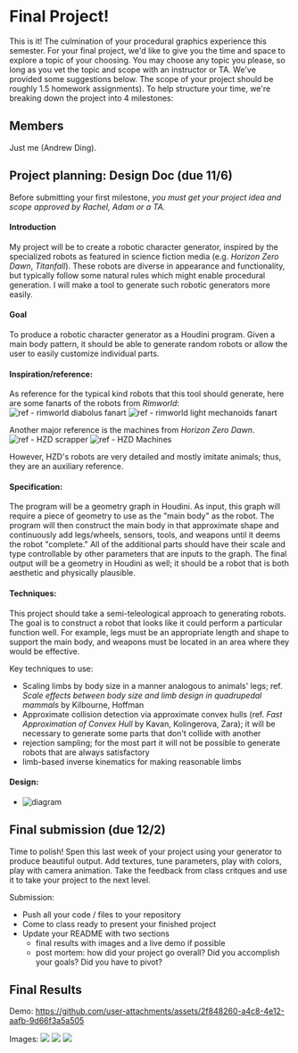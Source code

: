 # Final Project!

This is it! The culmination of your procedural graphics experience this semester. For your final project, we'd like to give you the time and space to explore a topic of your choosing. You may choose any topic you please, so long as you vet the topic and scope with an instructor or TA. We've provided some suggestions below. The scope of your project should be roughly 1.5 homework assignments). To help structure your time, we're breaking down the project into 4 milestones:

## Members

Just me (Andrew Ding).


## Project planning: Design Doc (due 11/6)
Before submitting your first milestone, _you must get your project idea and scope approved by Rachel, Adam or a TA._

#### Introduction
My project will be to create a robotic character generator, inspired by the specialized robots as featured in science fiction media (e.g. *Horizon Zero Dawn*, *Titanfall*). These robots are diverse in appearance and functionality, but typically follow some natural rules which might enable procedural generation. I will make a tool to generate such robotic generators more easily.

#### Goal
To produce a robotic character generator as a Houdini program. Given a main body pattern, it should be able to generate random robots or allow the user to easily customize individual parts. 

#### Inspiration/reference:
As reference for the typical kind robots that this tool should generate, here are some fanarts of the robots from *Rimworld*:
![ref - rimworld diabolus fanart](https://github.com/user-attachments/assets/ea872896-253c-4619-8ab2-4c2bf0024d52)
![ref - rimworld light mechanoids fanart](https://github.com/user-attachments/assets/75334196-6583-4412-9ff3-11a05acbe1d1)

Another major reference is the machines from *Horizon Zero Dawn*.
![ref - HZD scrapper](https://github.com/user-attachments/assets/dc56410b-4235-4b15-ba0d-b8476d50892c)
![ref - HZD Machines](https://github.com/user-attachments/assets/90479cf6-a6a2-4f3b-ba7b-e99c831cb65b)

However, HZD's robots are very detailed and mostly imitate animals; thus, they are an auxiliary reference.

#### Specification:
The program will be a geometry graph in Houdini. As input, this graph will require a piece of geometry to use as the "main body" as the robot. The program will then construct the main body in that approximate shape and continuously add legs/wheels, sensors, tools, and weapons until it deems the robot "complete." All of the additional parts should have their scale and type controllable by other parameters that are inputs to the graph. The final output will be a geometry in Houdini as well; it should be a robot that is both aesthetic and physically plausible.

#### Techniques:
This project should take a semi-teleological approach to generating robots. The goal is to construct a robot that looks like it could perform a particular function well. For example, legs must be an appropriate length and shape to support the main body, and weapons must be located in an area where they would be effective. 

Key techniques to use:
- Scaling limbs by body size in a manner analogous to animals' legs; ref. *Scale effects between body size and limb design in quadrupedal mammals* by Kilbourne, Hoffman
- Approximate collision detection via approximate convex hulls (ref. *Fast Approximation of Convex Hull* by Kavan, Kolingerova, Zara); it will be necessary to generate some parts that don't collide with another
- rejection sampling; for the most part it will not be possible to generate robots that are always satisfactory
- limb-based inverse kinematics for making reasonable limbs

#### Design:
- ![diagram](https://github.com/user-attachments/assets/ca5f96b7-2d49-4b8b-9163-3d396588a8a6)

## Final submission (due 12/2)
Time to polish! Spen this last week of your project using your generator to produce beautiful output. Add textures, tune parameters, play with colors, play with camera animation. Take the feedback from class critques and use it to take your project to the next level.

Submission:
- Push all your code / files to your repository
- Come to class ready to present your finished project
- Update your README with two sections 
  - final results with images and a live demo if possible
  - post mortem: how did your project go overall? Did you accomplish your goals? Did you have to pivot?

## Final Results

Demo:
https://github.com/user-attachments/assets/2f848260-a4c8-4e12-aafb-9d66f3a5a505

Images:
![](render.png)
![](torus.png)
![](complex.png)



